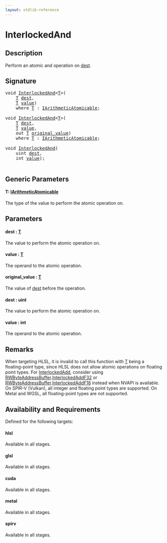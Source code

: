 ```yaml
---
layout: stdlib-reference
---
```


# InterlockedAnd

## Description

Perform an atomic and operation on <span class='code'><a href="interlockedand-0b.html#decl-dest" class="code_param">dest</a></span>.



## Signature 

<pre>
<span class="code_keyword">void</span> <a href="interlockedand-0b.html">InterlockedAnd</a>&lt;<a href="interlockedand-0b.html#typeparam-T" class="code_type">T</a>&gt;(
    <a href="interlockedand-0b.html#typeparam-T" class="code_type">T</a> <a href="interlockedand-0b.html#decl-dest" class="code_param">dest</a>,
    <a href="interlockedand-0b.html#typeparam-T" class="code_type">T</a> <a href="interlockedand-0b.html#decl-value" class="code_param">value</a>)
    <span class='code_keyword'>where</span> <a href="interlockedand-0b.html#typeparam-T" class="code_type">T</a> : <a href="index.html" class="code_type">IArithmeticAtomicable</a>;

<span class="code_keyword">void</span> <a href="interlockedand-0b.html">InterlockedAnd</a>&lt;<a href="interlockedand-0b.html#typeparam-T" class="code_type">T</a>&gt;(
    <a href="interlockedand-0b.html#typeparam-T" class="code_type">T</a> <a href="interlockedand-0b.html#decl-dest" class="code_param">dest</a>,
    <a href="interlockedand-0b.html#typeparam-T" class="code_type">T</a> <a href="interlockedand-0b.html#decl-value" class="code_param">value</a>,
    <span class="code_keyword">out</span> <a href="interlockedand-0b.html#typeparam-T" class="code_type">T</a> <a href="interlockedand-0b.html#decl-original_value" class="code_param">original_value</a>)
    <span class='code_keyword'>where</span> <a href="interlockedand-0b.html#typeparam-T" class="code_type">T</a> : <a href="index.html" class="code_type">IArithmeticAtomicable</a>;

<span class="code_keyword">void</span> <a href="interlockedand-0b.html">InterlockedAnd</a>(
    <span class="code_keyword">uint</span> <a href="interlockedand-0b.html#decl-dest" class="code_param">dest</a>,
    <span class="code_keyword">int</span> <a href="interlockedand-0b.html#decl-value" class="code_param">value</a>);

</pre>

## Generic Parameters

####  <a id="typeparam-T"></a>T: [IArithmeticAtomicable](../interfaces/iarithmeticatomicable-01b/index)
The type of the value to perform the atomic operation on.


## Parameters

####  <a id="decl-dest"></a>dest  : [T](interlockedand-0b#typeparam-T)
The value to perform the atomic operation on.

####  <a id="decl-value"></a>value  : [T](interlockedand-0b#typeparam-T)
The operand to the atomic operation.

####  <a id="decl-original_value"></a>original\_value  : [T](interlockedand-0b#typeparam-T)
The value of <span class='code'><a href="interlockedand-0b.html#decl-dest" class="code_param">dest</a></span> before the operation.

####  <a id="decl-dest"></a>dest  : uint
The value to perform the atomic operation on.

####  <a id="decl-value"></a>value  : int
The operand to the atomic operation.


## Remarks
When targeting HLSL, it is invalid to call this function with <span class='code'><a href="interlockedand-0b.html#typeparam-T" class="code_type">T</a></span> being a floating-point type, since
HLSL does not allow atomic operations on floating point types. For <span class='code'><a href="interlockedadd-0b.html">InterlockedAdd</a></span>, consider using
<span class='code'><a href="index.html" class="code_type">RWByteAddressBuffer</a>.<a href="interlockedaddf32-0be.html">InterlockedAddF32</a></span> or <span class='code'><a href="index.html" class="code_type">RWByteAddressBuffer</a>.<a href="interlockedaddf16-0be.html">InterlockedAddF16</a></span> instead when NVAPI is available.
On SPIR-V (Vulkan), all integer and floating point types are supported.
On Metal and WGSL, all floating-point types are not supported.


## Availability and Requirements

Defined for the following targets:

#### hlsl
Available in all stages.

#### glsl
Available in all stages.

#### cuda
Available in all stages.

#### metal
Available in all stages.

#### spirv
Available in all stages.




